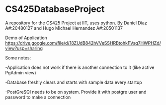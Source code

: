 # CS425DatabaseProject
A repository for the CS425 Project at IIT, uses python.
By Daniel Diaz A#:20480127
and Hugo Michael Hernandez A#:20501137

Demo of Application
https://drive.google.com/file/d/18ZUdB842hVVeSSHRBtohkFVsq7HWPHZd/view?usp=sharing

Some notes:

-Application does not work if there is another connection to it (like active PgAdmin view)

-Database freshly clears and starts with sample data every startup

-PostGreSQl needs to be on system. Provide it with postgre user and password to make a connection

